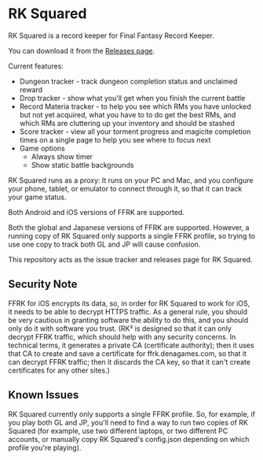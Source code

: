 # RK Squared

RK Squared is a record keeper for Final Fantasy Record Keeper.

You can download it from the [Releases page](https://github.com/rk-squared/rk-squared/releases).

Current features:

* Dungeon tracker - track dungeon completion status and unclaimed reward
* Drop tracker - show what you'll get when you finish the current battle
* Record Materia tracker - to help you see which RMs you have unlocked but not yet acquired, what you have to to do get the best RMs, and which RMs are cluttering up your inventory and should be stashed
* Score tracker - view all your torment progress and magicite completion times on a single page to help you see where to focus next
* Game options
    * Always show timer
    * Show static battle backgrounds

RK Squared runs as a proxy: It runs on your PC and Mac, and you configure your phone, tablet, or emulator to connect through it, so that it can track your game status.

Both Android and iOS versions of FFRK are supported.

Both the global and Japanese versions of FFRK are supported.  However, a running copy of RK Squared only supports a single FFRK profile, so trying to use one copy to track both GL and JP will cause confusion.

This repository acts as the issue tracker and releases page for RK Squared.

## Security Note

FFRK for iOS encrypts its data, so, in order for RK Squared to work for iOS, it needs to be able to decrypt HTTPS traffic. As a general rule, you should be very cautious in granting software the ability to do this, and you should only do it with software you trust. (RK² is designed so that it can only decrypt FFRK traffic, which should help with any security concerns. In technical terms, it generates a private CA (certificate authority); then it uses that CA to create and save a certificate for ffrk.denagames.com, so that it can decrypt FFRK traffic; then it discards the CA key, so that it can't create certificates for any other sites.)

## Known Issues

RK Squared currently only supports a single FFRK profile. So, for example, if you play both GL and JP, you'll need to find a way to run two copies of RK Squared (for example, use two different laptops, or two different PC accounts, or manually copy RK Squared's config.json depending on which profile you're playing).

